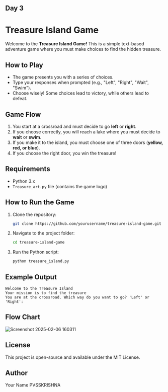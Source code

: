 ## Day 3
# Treasure Island Game

Welcome to the **Treasure Island Game!** This is a simple text-based adventure game where you must make choices to find the hidden treasure.

## How to Play
- The game presents you with a series of choices.
- Type your responses when prompted (e.g., "Left", "Right", "Wait", "Swim").
- Choose wisely! Some choices lead to victory, while others lead to defeat.

## Game Flow
1. You start at a crossroad and must decide to go **left** or **right**.
2. If you choose correctly, you will reach a lake where you must decide to **wait** or **swim**.
3. If you make it to the island, you must choose one of three doors (**yellow, red, or blue**).
4. If you choose the right door, you win the treasure!

## Requirements
- Python 3.x
- `Treasure_art.py` file (contains the game logo)

## How to Run the Game
1. Clone the repository:
   ```sh
   git clone https://github.com/yourusername/treasure-island-game.git
   ```
2. Navigate to the project folder:
   ```sh
   cd treasure-island-game
   ```
3. Run the Python script:
   ```sh
   python treasure_island.py
   ```

## Example Output
```
Welcome to the Treasure Island
Your mission is to find the treasure
You are at the crossroad. Which way do you want to go? 'Left' or 'Right':
```
## Flow Chart
![Screenshot 2025-02-06 160311](https://github.com/user-attachments/assets/c9da9762-91d9-4c7d-a89e-79a2a655427c)


## License
This project is open-source and available under the MIT License.

## Author
Your Name PVSSKRISHNA

